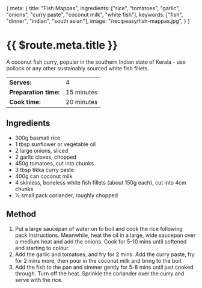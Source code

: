 <route>
{
  meta: {
    title: "Fish Mappas",
    ingredients: ["rice", "tomatoes", "garlic", "onions", "curry paste", "coconut milk", "white fish"],
    keywords: ["fish", "dinner", "indian", "south asian"],
    image: "/recipeasy/fish-mappas.jpg",
  }
}
</route>

<RecipeLayout>

# {{ $route.meta.title }}

A coconut fish curry, popular in the southern Indian state of Kerala - use pollock or any other sustainably sourced white fish fillets.

|                       |            |
| --------------------- | ---------- |
| **Serves:**           | 4          |
| **Preparation time:** | 15 minutes |
| **Cook time:**        | 20 minutes |

## Ingredients

- 300g basmati rice
- 1 tbsp sunflower or vegetable oil
- 2 large onions, sliced
- 2 garlic cloves, chopped
- 450g tomatoes, cut into chunks
- 3 tbsp tikka curry paste
- 400g can coconut milk
- 4 skinless, boneless white fish fillets (about 150g each), cut into 4cm chunks
- ½ small pack coriander, roughly chopped

## Method

1. Put a large saucepan of water on to boil and cook the rice following pack instructions. Meanwhile, heat the oil in a large, wide saucepan over a medium heat and add the onions. Cook for 5-10 mins until softened and starting to colour.
2. Add the garlic and tomatoes, and fry for 2 mins. Add the curry paste, fry for 2 mins more, then pour in the coconut milk and bring to the boil.
3. Add the fish to the pan and simmer gently for 5-8 mins until just cooked through. Turn off the heat. Sprinkle the coriander over the curry and serve with the rice.

</RecipeLayout>

